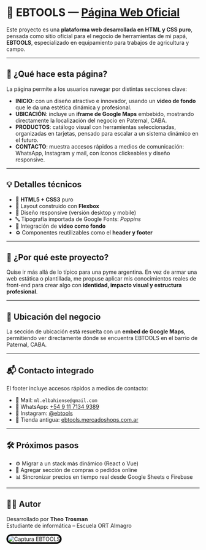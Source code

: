 # 🌾 EBTOOLS — [Página Web Oficial](https://ebtools.netlify.app/)                

Este proyecto es una **plataforma web desarrollada en HTML y CSS puro**, pensada como sitio oficial para el negocio de herramientas de mi papá, **EBTOOLS**, especializado en equipamiento para trabajos de agricultura y campo.

--- 

## 🧠 ¿Qué hace esta página?   
 
La página permite a los usuarios navegar por distintas secciones clave:

- **INICIO**: con un diseño atractivo e innovador, usando un **video de fondo** que le da una estética dinámica y profesional.
- **UBICACIÓN**: incluye un **iframe de Google Maps** embebido, mostrando directamente la localización del negocio en Paternal, CABA.
- **PRODUCTOS**: catálogo visual con herramientas seleccionadas, organizadas en tarjetas, pensado para escalar a un sistema dinámico en el futuro.
- **CONTACTO**: muestra accesos rápidos a medios de comunicación: WhatsApp, Instagram y mail, con íconos clickeables y diseño responsive.

---

## 💡 Detalles técnicos

- 🔧 **HTML5 + CSS3** puro  
- 💠 Layout construido con **Flexbox**  
- 📱 Diseño responsive (versión desktop y mobile)  
- 🔤 Tipografía importada de Google Fonts: *Poppins*  
- 🎥 Integración de **video como fondo**  
- ♻️ Componentes reutilizables como el **header y footer**

---

## 🎯 ¿Por qué este proyecto?

Quise ir más allá de lo típico para una pyme argentina. En vez de armar una web estática o plantillada, me propuse aplicar mis conocimientos reales de front-end para crear algo con **identidad, impacto visual y estructura profesional**.

---

## 📍 Ubicación del negocio

La sección de ubicación está resuelta con un **embed de Google Maps**, permitiendo ver directamente dónde se encuentra EBTOOLS en el barrio de Paternal, CABA.

---

## 📬 Contacto integrado

El footer incluye accesos rápidos a medios de contacto:

- 📧 Mail: `ml.elbahiense@gmail.com`  
- 📱 WhatsApp: [+54 9 11 7134 9389](https://wa.me/5491171349389?text=Hola%21)  
- 📸 Instagram: [@ebtools](https://instagram.com/ebtools)  
- 🛒 Tienda antigua: [ebtools.mercadoshops.com.ar](https://ebtools.mercadoshops.com.ar)

---

## 🛠️ Próximos pasos

- ⚙️ Migrar a un stack más dinámico (React o Vue)  
- 🛒 Agregar sección de compras o pedidos online  
- 📊 Sincronizar precios en tiempo real desde Google Sheets o Firebase  

---

## 🙋‍♂️ Autor

Desarrollado por **Theo Trosman**  
Estudiante de informática – Escuela ORT Almagro

<img src="https://github.com/user-attachments/assets/ea9ce80f-9b64-4d92-81c7-dc6131a5f9e3" 
     style="border: 4px solid black; border-radius: 40px;" 
     alt="Captura EBTOOLS" />


